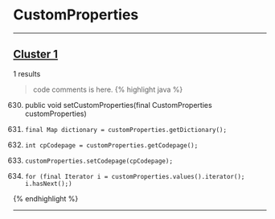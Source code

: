 # CustomProperties

***

## [Cluster 1](./1)
1 results
> code comments is here.
{% highlight java %}
630. public void setCustomProperties(final CustomProperties customProperties)
634.     final Map dictionary = customProperties.getDictionary();
640.     int cpCodepage = customProperties.getCodepage();
645.     customProperties.setCodepage(cpCodepage);
648.     for (final Iterator i = customProperties.values().iterator(); i.hasNext();)
{% endhighlight %}

***

